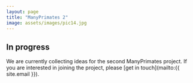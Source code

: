 ```yaml
---
layout: page
title: "ManyPrimates 2"
image: assets/images/pic14.jpg
---
```


## In progress

We are currently collecting ideas for the second ManyPrimates project. If you are interested in joining the project, please [get in touch](mailto:{{ site.email }}).


